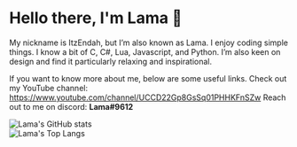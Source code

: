 # Hello there, I'm Lama 👋 

My nickname is ItzEndah, but I’m also known as Lama. 
I enjoy coding simple things. I know a bit of C, C#, Lua, Javascript, and Python. I’m also keen on design and find it particularly relaxing and inspirational. 

If you want to know more about me, below are some useful links. 
Check out my YouTube channel: https://www.youtube.com/channel/UCCD22Gp8GsSq01PHHKFnSZw 
Reach out to me on discord: **Lama#9612** 

![Lama's GitHub stats](https://github-readme-stats.vercel.app/api?username=ItzEndah&show_icons=true&bg_color=00000000&border_color=d0d7de&title_color=5865F2&icon_color=5865F2&text_color=8e97a1)  
![Lama's Top Langs](https://github-readme-stats.vercel.app/api/top-langs/?username=ItzEndah&show_icons=true&bg_color=00000000&border_color=d0d7de&title_color=5865F2&text_color=8e97a1&layout=compact&card_width=446)
